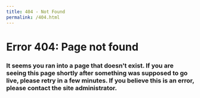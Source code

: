 ```yaml
---
title: 404 - Not Found
permalink: /404.html
---
```

# Error 404: Page not found

### It seems you ran into a page that doesn't exist. If you are seeing this page shortly after something was supposed to go live, please retry in a few minutes. If you believe this is an error, please contact the site administrator.
